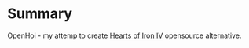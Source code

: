 # Summary
OpenHoi - my attemp to create [Hearts of Iron IV](https://store.steampowered.com/app/394360/Hearts_of_Iron_IV/) opensource alternative. 
